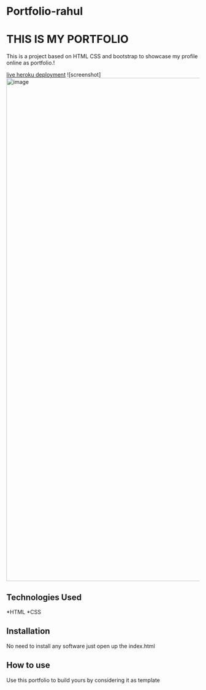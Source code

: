 # Portfolio-rahul
# THIS IS MY PORTFOLIO

This is a project based on HTML CSS and bootstrap to showcase my profile online as portfolio.!

[live heroku deployment](https://portfolio-rahul430.herokuapp.com/)
![screenshot]<img width="1314" alt="image" src="https://user-images.githubusercontent.com/101321694/159114023-fc4e55ea-34a7-454b-b2e5-218c6d3ad8bc.png">

## Technologies Used

*HTML
*CSS

## Installation
No need to install any software just open up the index.html

## How to use
Use this portfolio to build yours by considering it as template
